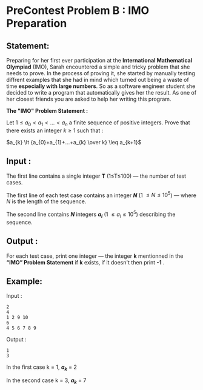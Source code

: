 
#  PreContest Problem B : IMO Preparation

##  Statement:

Preparing for her first ever participation at the **International Mathematical Olympiad** (IMO), Sarah encountered a simple and tricky problem that she needs to prove.
In the process of proving it, she started by manually testing diffrent examples that she had in mind which turned out being a waste of time **especially with large numbers**. So as a software engineer student she decided to write a program that automatically gives her the result.
As one of her closest friends you are asked to help her writing this program.

**The "IMO" Problem Statement :** 

Let $1 \leq a_{0} \lt a_{1} \lt ... \lt a_{n}$  a finite sequence of positive integers.
Prove that there exists an integer $k \geq 1$ such that :

$a_{k} \lt {a_{0}+a_{1}+...+a_{k} \over k} \leq a_{k+1}$


##  Input :

The first line contains a single integer **T** (1≤T≤100) — the number of test cases.

The first line of each test case contains an integer **$N$** (1 $\leq N \leq 10^5$) — where $N$ is the length of the sequence.

The second line contains **$N$** integers **$a_{i}$** (1 $\leq a_{i} \leq 10^5$) describing the sequence.

##  Output :

For each test case, print one integer — the integer **k** mentionned in the **“IMO” Problem Statement** if **k** exists, if it doesn't then print **-1** .

##  Example:

Input :

```
2
4
1 2 9 10
6
4 5 6 7 8 9
```

Output :

```
1
3
```

In the first case k = 1, **$a_{k}$** = 2

In the second case k = 3, **$a_{k}$** = 7
